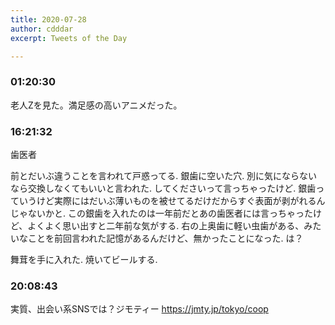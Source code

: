 ```yaml
---
title: 2020-07-28
author: cdddar
excerpt: Tweets of the Day

---
```


### 01:20:30

老人Zを見た。満足感の高いアニメだった。

### 16:21:32

歯医者

前とだいぶ違うことを言われて戸惑ってる.
銀歯に空いた穴.
別に気にならないなら交換しなくてもいいと言われた.
してくださいって言っちゃったけど.
銀歯っていうけど実際にはだいぶ薄いものを被せてるだけだからすぐ表面が剥がれるんじゃないかと.
この銀歯を入れたのは一年前だとあの歯医者には言っちゃったけど、よくよく思い出すと二年前な気がする.
右の上奥歯に軽い虫歯がある、みたいなことを前回言われた記憶があるんだけど、無かったことになった.
は？

舞茸を手に入れた.
焼いてビールする.

### 20:08:43

実質、出会い系SNSでは？ジモティー
https://jmty.jp/tokyo/coop

